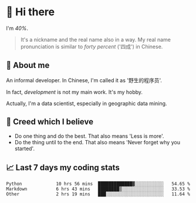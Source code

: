 # 👋 Hi there

I'm *40%*.

> It's a nickname and the real name also in a way.
> My real name pronunciation is similar to *forty percent* ('四成') in Chinese.

## :speech_balloon: About me

An informal developer. In Chinese, I'm called it as '野生的程序员'.

In fact, _development_ is not my main work. It's my hobby.

Actually, I'm a data scientist, especially in geographic data mining.

## :see_no_evil: Creed which I believe

- Do one thing and do the best. That also means 'Less is more'.
- Do the thing until to the end. That also means 'Never forget why you started'.

## :chart_with_upwards_trend: Last 7 days my coding stats

<!--START_SECTION:waka-->

```text
Python             10 hrs 56 mins  █████████████▓░░░░░░░░░░░   54.65 %
Markdown           6 hrs 43 mins   ████████▒░░░░░░░░░░░░░░░░   33.53 %
Other              2 hrs 19 mins   ███░░░░░░░░░░░░░░░░░░░░░░   11.64 %
```

<!--END_SECTION:waka-->
